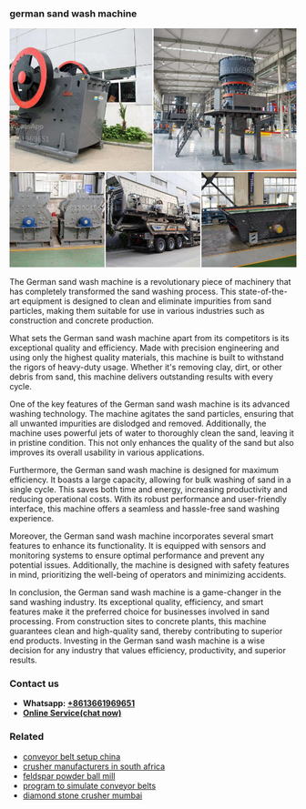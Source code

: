 <h3>german sand wash machine</h3><img src='1702260309.jpg' alt=''><p>The German sand wash machine is a revolutionary piece of machinery that has completely transformed the sand washing process. This state-of-the-art equipment is designed to clean and eliminate impurities from sand particles, making them suitable for use in various industries such as construction and concrete production.</p><p>What sets the German sand wash machine apart from its competitors is its exceptional quality and efficiency. Made with precision engineering and using only the highest quality materials, this machine is built to withstand the rigors of heavy-duty usage. Whether it's removing clay, dirt, or other debris from sand, this machine delivers outstanding results with every cycle.</p><p>One of the key features of the German sand wash machine is its advanced washing technology. The machine agitates the sand particles, ensuring that all unwanted impurities are dislodged and removed. Additionally, the machine uses powerful jets of water to thoroughly clean the sand, leaving it in pristine condition. This not only enhances the quality of the sand but also improves its overall usability in various applications.</p><p>Furthermore, the German sand wash machine is designed for maximum efficiency. It boasts a large capacity, allowing for bulk washing of sand in a single cycle. This saves both time and energy, increasing productivity and reducing operational costs. With its robust performance and user-friendly interface, this machine offers a seamless and hassle-free sand washing experience.</p><p>Moreover, the German sand wash machine incorporates several smart features to enhance its functionality. It is equipped with sensors and monitoring systems to ensure optimal performance and prevent any potential issues. Additionally, the machine is designed with safety features in mind, prioritizing the well-being of operators and minimizing accidents.</p><p>In conclusion, the German sand wash machine is a game-changer in the sand washing industry. Its exceptional quality, efficiency, and smart features make it the preferred choice for businesses involved in sand processing. From construction sites to concrete plants, this machine guarantees clean and high-quality sand, thereby contributing to superior end products. Investing in the German sand wash machine is a wise decision for any industry that values efficiency, productivity, and superior results.</p><h3>Contact us</h3><ul><li><strong>Whatsapp:&nbsp;<a href="https://wa.me/8613661969651">+8613661969651</a></strong></li><li><a href="https://swt.shibang-china.com/?git&amp;zhl&amp;german sand wash machine"><strong>Online Service(chat now)</strong></a></li></ul><h3>Related</h3><ul><li><a href='conveyor belt setup china.md'>conveyor belt setup china</a></li><li><a href='crusher manufacturers in south africa.md'>crusher manufacturers in south africa</a></li><li><a href='feldspar powder ball mill.md'>feldspar powder ball mill</a></li><li><a href='program to simulate conveyor belts.md'>program to simulate conveyor belts</a></li><li><a href='diamond stone crusher mumbai.md'>diamond stone crusher mumbai</a></li></ul>